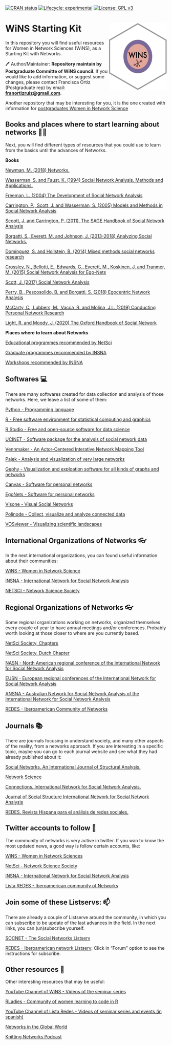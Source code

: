 
<!-- README.md is generated from README.Rmd. Please edit that file -->

<!-- badges: start -->

[![CRAN
status](https://www.r-pkg.org/badges/version/classicnets)](https://CRAN.R-project.org/package=classicnets)
[![Lifecycle:
experimental](https://img.shields.io/badge/lifecycle-experimental-orange.svg)](https://www.tidyverse.org/lifecycle/#experimental)
[![License: GPL
v3](https://img.shields.io/badge/License-GPLv3-blue.svg)](https://www.gnu.org/licenses/gpl-3.0)
<!-- badges: end -->

# WiNS Starting Kit <img src="imag/sticker.jpg" align="right" width="180px"/>

In this repository you will find useful resources for Women in Network
Sciences (WiNS), as a Starting Kit with Networks.

🖊 Author/Maintainer: **Repository maintain by Postgraduate Committe of
WiNS council**. If you would like to add information, or suggest some
changes, please contact Francisca Ortiz (Postgraduate rep) by email:
**<franortizruiz@gmail.com>**.

Another repository that may be interesting for you, it is the one
created with information for [postgraduates Women in Network
Science](https://github.com/FranciscaOrtizRuiz/wins_postgraduate)

## Books and places where to start learning about networks 🌻📖

Next, you will find different types of resources that you could use to
learn from the basics until the advances of Networks.

**Books**

[Newman, M. (2018)
Networks.](https://global.oup.com/academic/product/networks-9780198805090?cc=us&lang=en&)

[Wasserman, S. and Faust, K. (1994) Social Network Analysis. Methods and
Applications.](https://www.cambridge.org/core/books/social-network-analysis/90030086891EB3491D096034684EFFB8)

[Freeman, L. (2004) The Development of Social Network
Analysis](https://books.google.co.uk/books?id=VcxqQgAACAAJ&dq=social+network+analysis&hl=es&sa=X&ved=2ahUKEwiR4tG3xO_vAhXL_7sIHTvSArIQ6AEwBnoECAEQAg)

[Carrington, P., Scott, J. and Wasserman, S. (2005) Models and Methods
in Social Network
Analysis](https://books.google.co.uk/books?id=4Ty5xP_KcpAC&printsec=frontcover&dq=social+network+analysis&hl=es&sa=X&ved=2ahUKEwiR4tG3xO_vAhXL_7sIHTvSArIQ6AEwAXoECAQQAg#v=onepage&q=social%20network%20analysis&f=false)

[Scoott, J. and Carrington, P. (2011). The SAGE Handbook of Social
Network
Analysis](https://books.google.co.uk/books?id=mWlsKkIuFNgC&printsec=frontcover&dq=social+network+analysis&hl=es&sa=X&ved=2ahUKEwiR4tG3xO_vAhXL_7sIHTvSArIQ6AEwBXoECAYQAg#v=onepage&q=social%20network%20analysis&f=false)

[Borgatti, S., Everett, M. and Johnson, J. (2013-2018) Analyzing Social
Networks.](https://uk.sagepub.com/en-gb/eur/analyzing-social-networks/book255068)

[Domínguez, S. and Hollstein, B. (2014) Mixed methods social networks
research](https://www.cambridge.org/gb/academic/subjects/sociology/research-methods-sociology-and-criminology/egocentric-network-analysis-foundations-methods-and-models?format=PB)

[Crossley, N., Bellotti, E., Edwards, G., Everett, M., Koskinen, J. and
Tranmer, M. (2015) Social Network Analysis for
Ego-Nets](https://books.google.co.uk/books?id=3_eICwAAQBAJ&printsec=frontcover&dq=ego+networks+crossley&hl=es&sa=X&ved=2ahUKEwjl3-6hxu_vAhVThv0HHVgUCPMQ6AEwAHoECAYQAg#v=onepage&q=ego%20networks%20crossley&f=false)

[Scott, J. (2017) Social Network
Analysis](https://books.google.co.uk/books?id=i5EmDgAAQBAJ&printsec=frontcover&dq=social+network+analysis&hl=es&sa=X&ved=2ahUKEwiR4tG3xO_vAhXL_7sIHTvSArIQ6AEwBHoECAUQAg#v=onepage&q=social%20network%20analysis&f=false)

[Perry, B., Pescosolido, B, and Borgatti, S. (2018) Egocentric Network
Analysis](https://www.cambridge.org/gb/academic/subjects/sociology/research-methods-sociology-and-criminology/egocentric-network-analysis-foundations-methods-and-models?format=PB)

[McCarty, C., Lubbers, M., Vacca, R. and Molina, J.L. (2019) Conducting
Personal Network
Research](https://www.guilford.com/books/Conducting-Personal-Network-Research/McCarty-Lubbers-Vacca-Molina/9781462538386)

[Light, R. and Moody, J. (2020) The Oxford Handbook of Social
Network](https://books.google.co.uk/books?id=J-MJEAAAQBAJ&pg=PA172&dq=ego+networks&hl=es&sa=X&ved=2ahUKEwjC2Njyxe_vAhUvgP0HHf1gDd4Q6AEwAHoECAAQAg#v=onepage&q=ego%20networks&f=false)

**Places where to learn about Networks**

[Educational programmes recommended by
NetSci](https://netscisociety.net/education)

[Graduate programmes recommended by
INSNA](https://www.insna.org/graduate-programs)

[Workshops recommended by INSNA](https://www.insna.org/events/)

## Softwares 💻

There are many softwares created for data collection and analysis of
those networks. Here, we leave a list of some of them:

[Python - Programming language](https://www.python.org)

[R - Free software environment for statistical computing and
graphics](https://www.r-project.org)

[R Studio - Free and open-source software for data
science](https://www.rstudio.com)

[UCINET - Software package for the analysis of social network
data](https://sites.google.com/site/ucinetsoftware/home)

[Vennmaker - An Actor-Centered Interative Network Mapping
Tool](https://www.vennmaker.com/?lang=en)

[Pajek - Analysis and visualization of very large
networks](http://mrvar.fdv.uni-lj.si/pajek/)

[Gephy - Visualization and exploation software for all kinds of graphs
and networks](https://gephi.org)

[Canvas - Software for personal networks](https://www.networkcanvas.com)

[EgoNets - Software for personal
networks](https://sourceforge.net/projects/egonet/)

[Visone - Visual Social Networks](https://visone.ethz.ch)

[Polinode - Collect, visualize and analyze connected
data](https://www.polinode.com)

[VOSviewer - Visualizing scientific
landscapes](https://www.vosviewer.com)

## International Organizations of Networks 👓

In the next international organizations, you can found useful
information about their communities:

[WiNS - Women in Network
Science](https://www.networkscienceinstitute.org/wins)

[INSNA - International Network for Social Network
Analysis](https://www.insna.org)

[NETSCI - Network Science Society](https://netscisociety.net/home)

## Regional Organizations of Networks 👓

Some regional organizations working on networks, organized themselves
every couple of year to have annual meetings and/or conferences.
Probably worth looking at those closer to where are you currently based.

[NetSci Society, Chapters](https://netscisociety.net/chapters)

[NetSci Society, Dutch Chapter](http://www.netsci.nl)

[NASN - North American regional conference of the International Network
for Social Network Analysis](https://twitter.com/nasocnet?lang=es)

[EUSN - European regional conferences of the International Network for
Social Network
Analysis](https://www.insna.org/events/-5th-european-conference-on-social-networks-eusn2021)

[ANSNA - Australian Network for Social Network Analysis of the
International Network for Social Network
Analysis](https://www.ansna.org.au/asnac2020-about)

[REDES - Iberoamerican Community of
Networks](http://www.redes-sociales.net)

## Journals 📚

There are journals focusing in understand society, and many other
aspects of the reality, from a networks approach. If you are interesting
in a specific topic, maybe you can go to each journal website and see
what they had already published about it:

[Social Networks. An International Journal of Structural
Analysis.](https://www.journals.elsevier.com/social-networks)

[Network
Science](https://www.cambridge.org/core/journals/network-science)

[Connections. International Network for Social Network
Analysis.](https://www.exeley.com/journal/connections)

[Journal of Social Structure International Network for Social Network
Analysis](https://www.exeley.com/journal/journal_of_social_structure)

[REDES. Revista Hispana para el análisis de redes
sociales.](https://revistes.uab.cat/redes/index)

## Twitter accounts to follow 📩

The community of networks is very active in twitter. If you wan to know
the most updated news, a good way is follow certain accounts, like:

[WiNS - Women in Network Sciences](https://twitter.com/WiNS_Society)

[NetSci - Network Science Society](https://twitter.com/netscisociety)

[INSNA - International Network for Social Network
Analysis](https://twitter.com/SocNetAnalysts)

[Lista REDES - Iberoamerican community of
Networks](https://twitter.com/lista_redes)

## Join some of these Listservs: 📫

There are already a couple of Listserve around the community, in which
you can subscribe to be update of the last advances in the field. In the
next links, you can (un)subscribe yourself.

[SOCNET - The Social Networks Listserv](https://www.insna.org/socnet)

[REDES - Iberoamerican network Listserv](http://www.redes-sociales.net):
Click in “Forum” option to see the instructions for subscribe.

## Other resources 🔭

Other interesting resources that may be useful:

[YouTube Channel of WiNS - Videos of the seminar
series](https://www.youtube.com/channel/UCJppCyVIY5_XsNOSl7mftRQ?view_as=subscriber)

[RLadies - Community of women learning to code in
R](https://rladies.org)

[YouTube Channel of Lista Redes - Videos of seminar series and events
(in
spanish)](https://www.youtube.com/channel/UCofGv2fk2HnVXW45d1K4ujw/playlists)

[Networks in the Global World](http://ngw.spbu.ru)

[Knitting Networks Podcast](https://twitter.com/NetworksPodcast)
